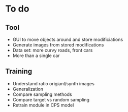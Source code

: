 # To do

## Tool
* GUI to move objects around and store modificiations
* Generate images from stored modifications
* Data set: more curvy roads, front cars
* More than a single car

## Training
* Understand ratio origianl/synth images
* Generalization
* Compare sampling methods
* Compare target vs random sampling
* Retrain module in CPS model
